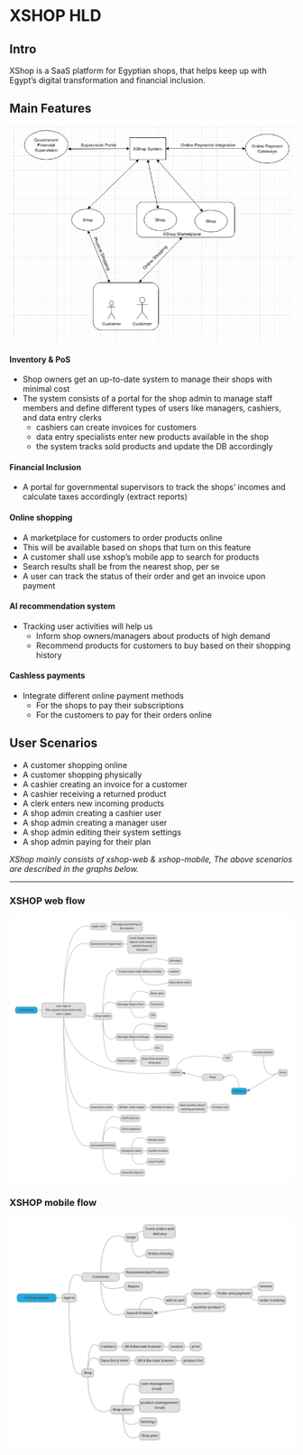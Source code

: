 # XSHOP HLD
## Intro
XShop is a SaaS platform for Egyptian shops, that helps keep up with Egypt’s digital transformation and financial inclusion.

## Main Features
![HLD of main features](https://raw.githubusercontent.com/AhmedAbdallah125/HLD-/master/xshop-main%20features%20map.png)


#### **Inventory & PoS**
- Shop owners get an up-to-date system to manage their shops with minimal cost
 - The system consists of a portal for the shop admin to manage staff members and define different types of users like managers, cashiers, and data entry clerks
    - cashiers can create invoices for customers
    - data entry specialists enter new products available in the shop
    - the system tracks sold products and update the DB accordingly

#### **Financial Inclusion**
- A portal for governmental supervisors to track the shops’ incomes and calculate taxes accordingly (extract reports)

#### **Online shopping**
- A marketplace for customers to order products online
- This will be available based on shops that turn on this feature
- A customer shall use xshop’s mobile app to search for products
- Search results shall be from the nearest shop, per se
- A user can track the status of their order and get an invoice upon payment

#### **AI recommendation system**
- Tracking user activities will help us
	- Inform shop owners/managers about products of high demand
    - Recommend products for customers to buy based on their shopping history

#### **Cashless payments**
- Integrate different online payment methods
	- For the shops to pay their subscriptions
    - For the customers to pay for their orders online

## User Scenarios
- A customer shopping online
- A customer shopping physically
- A cashier creating an invoice for a customer
- A cashier receiving a returned product
- A clerk enters new incoming products
- A shop admin creating a cashier user
- A shop admin creating a manager user
- A shop admin editing their system settings
- A shop admin paying for their plan

*XShop mainly consists of xshop-web & xshop-mobile, The above scenarios are described in the graphs below.*

-----
### **XSHOP web flow**

![XSHOP web flow](https://raw.githubusercontent.com/egypt-shops/xshop-docs/1aa02bf44f8efb0fc52c0fb013a391bf2d215877/assets/images/xshop-web.map.svg)


### **XSHOP mobile flow**

![XSHOP mobile flow](https://raw.githubusercontent.com/AhmedAbdallah125/HLD-/master/xshop-mobile%20map.png)